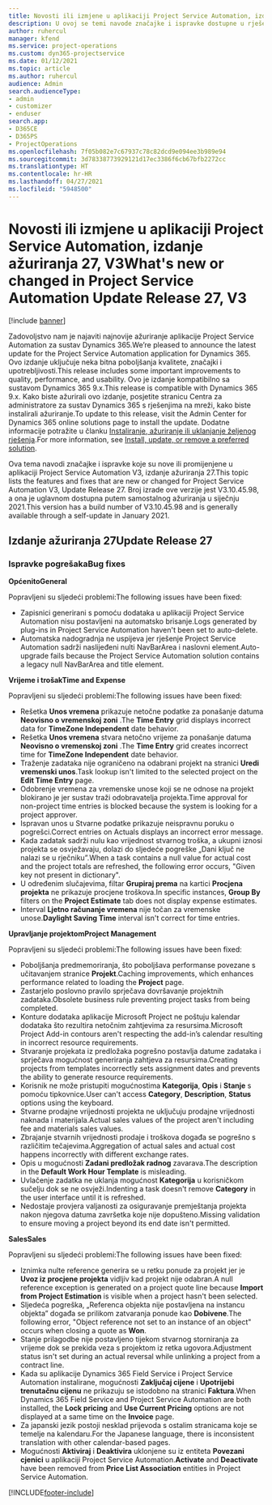 ```yaml
---
title: Novosti ili izmjene u aplikaciji Project Service Automation, izdanje ažuriranja 27, V3
description: U ovoj se temi navode značajke i ispravke dostupne u rješenju Project Service Automation, izdanje ažuriranja 27, V3.
author: ruhercul
manager: kfend
ms.service: project-operations
ms.custom: dyn365-projectservice
ms.date: 01/12/2021
ms.topic: article
ms.author: ruhercul
audience: Admin
search.audienceType:
- admin
- customizer
- enduser
search.app:
- D365CE
- D365PS
- ProjectOperations
ms.openlocfilehash: 7f05b082e7c67937c78c82dcd9e094ee3b989e94
ms.sourcegitcommit: 3d78338773929121d17ec3386f6cb67bfb2272cc
ms.translationtype: HT
ms.contentlocale: hr-HR
ms.lasthandoff: 04/27/2021
ms.locfileid: "5948500"
---
```

# <a name="whats-new-or-changed-in-project-service-automation-update-release-27-v3"></a><span data-ttu-id="92398-103">Novosti ili izmjene u aplikaciji Project Service Automation, izdanje ažuriranja 27, V3</span><span class="sxs-lookup"><span data-stu-id="92398-103">What's new or changed in Project Service Automation Update Release 27, V3</span></span>

[!include [banner](../includes/psa-now-project-operations.md)]

<span data-ttu-id="92398-104">Zadovoljstvo nam je najaviti najnovije ažuriranje aplikacije Project Service Automation za sustav Dynamics 365.</span><span class="sxs-lookup"><span data-stu-id="92398-104">We’re pleased to announce the latest update for the Project Service Automation application for Dynamics 365.</span></span> <span data-ttu-id="92398-105">Ovo izdanje uključuje neka bitna poboljšanja kvalitete, značajki i upotrebljivosti.</span><span class="sxs-lookup"><span data-stu-id="92398-105">This release includes some important improvements to quality, performance, and usability.</span></span> <span data-ttu-id="92398-106">Ovo je izdanje kompatibilno sa sustavom Dynamics 365 9.x.</span><span class="sxs-lookup"><span data-stu-id="92398-106">This release is compatible with Dynamics 365 9.x.</span></span> <span data-ttu-id="92398-107">Kako biste ažurirali ovo izdanje, posjetite stranicu Centra za administratore za sustav Dynamics 365 s rješenjima na mreži, kako biste instalirali ažuriranje.</span><span class="sxs-lookup"><span data-stu-id="92398-107">To update to this release, visit the Admin Center for Dynamics 365 online solutions page to install the update.</span></span> <span data-ttu-id="92398-108">Dodatne informacije potražite u članku [Instaliranje, ažuriranje ili uklanjanje željenog rješenja](/power-platform/admin/install-remove-preferred-solution).</span><span class="sxs-lookup"><span data-stu-id="92398-108">For more information, see [Install, update, or remove a preferred solution](/power-platform/admin/install-remove-preferred-solution).</span></span>

<span data-ttu-id="92398-109">Ova tema navodi značajke i ispravke koje su nove ili promijenjene u aplikaciji Project Service Automation V3, izdanje ažuriranja 27.</span><span class="sxs-lookup"><span data-stu-id="92398-109">This topic lists the features and fixes that are new or changed for Project Service Automation V3, Update Release 27.</span></span> <span data-ttu-id="92398-110">Broj izrade ove verzije jest V3.10.45.98, a ona je uglavnom dostupna putem samostalnog ažuriranja u siječnju 2021.</span><span class="sxs-lookup"><span data-stu-id="92398-110">This version has a build number of V3.10.45.98 and is generally available through a self-update in January 2021.</span></span>

## <a name="update-release-27"></a><span data-ttu-id="92398-111">Izdanje ažuriranja 27</span><span class="sxs-lookup"><span data-stu-id="92398-111">Update Release 27</span></span>

### <a name="bug-fixes"></a><span data-ttu-id="92398-112">Ispravke pogrešaka</span><span class="sxs-lookup"><span data-stu-id="92398-112">Bug fixes</span></span>

<span data-ttu-id="92398-113">**Općenito**</span><span class="sxs-lookup"><span data-stu-id="92398-113">**General**</span></span>

<span data-ttu-id="92398-114">Popravljeni su sljedeći problemi:</span><span class="sxs-lookup"><span data-stu-id="92398-114">The following issues have been fixed:</span></span>

- <span data-ttu-id="92398-115">Zapisnici generirani s pomoću dodataka u aplikaciji Project Service Automation nisu postavljeni na automatsko brisanje.</span><span class="sxs-lookup"><span data-stu-id="92398-115">Logs generated by plug-ins in Project Service Automation haven't been set to auto-delete.</span></span>
- <span data-ttu-id="92398-116">Automatska nadogradnja ne uspijeva jer rješenje Project Service Automation sadrži naslijeđeni nulti NavBarArea i naslovni element.</span><span class="sxs-lookup"><span data-stu-id="92398-116">Auto-upgrade fails because the Project Service Automation solution contains a legacy null NavBarArea and title element.</span></span>

<span data-ttu-id="92398-117">**Vrijeme i trošak**</span><span class="sxs-lookup"><span data-stu-id="92398-117">**Time and Expense**</span></span>

<span data-ttu-id="92398-118">Popravljeni su sljedeći problemi:</span><span class="sxs-lookup"><span data-stu-id="92398-118">The following issues have been fixed:</span></span>

- <span data-ttu-id="92398-119">Rešetka **Unos vremena** prikazuje netočne podatke za ponašanje datuma **Neovisno o vremenskoj zoni** .</span><span class="sxs-lookup"><span data-stu-id="92398-119">The **Time Entry** grid displays incorrect data for **TimeZone Independent** date behavior.</span></span>
- <span data-ttu-id="92398-120">Rešetka **Unos vremena** stvara netočno vrijeme za ponašanje datuma **Neovisno o vremenskoj zoni** .</span><span class="sxs-lookup"><span data-stu-id="92398-120">The **Time Entry** grid creates incorrect time for **TimeZone Independent** date behavior.</span></span>
- <span data-ttu-id="92398-121">Traženje zadataka nije ograničeno na odabrani projekt na stranici **Uredi vremenski unos**.</span><span class="sxs-lookup"><span data-stu-id="92398-121">Task lookup isn't limited to the selected project on the **Edit Time Entry** page.</span></span>
- <span data-ttu-id="92398-122">Odobrenje vremena za vremenske unose koji se ne odnose na projekt blokirano je jer sustav traži odobravatelja projekta.</span><span class="sxs-lookup"><span data-stu-id="92398-122">Time approval for non-project time entries is blocked because the system is looking for a project approver.</span></span>
- <span data-ttu-id="92398-123">Ispravan unos u Stvarne podatke prikazuje neispravnu poruku o pogrešci.</span><span class="sxs-lookup"><span data-stu-id="92398-123">Correct entries on Actuals displays an incorrect error message.</span></span>
- <span data-ttu-id="92398-124">Kada zadatak sadrži nulu kao vrijednost stvarnog troška, a ukupni iznosi projekta se osvježavaju, dolazi do sljedeće pogreške „Dani ključ ne nalazi se u rječniku”.</span><span class="sxs-lookup"><span data-stu-id="92398-124">When a task contains a null value for actual cost and the project totals are refreshed, the following error occurs, "Given key not present in dictionary".</span></span>
- <span data-ttu-id="92398-125">U određenim slučajevima, filtar **Grupiraj prema** na kartici **Procjena projekta** ne prikazuje procjene troškova.</span><span class="sxs-lookup"><span data-stu-id="92398-125">In specific instances, **Group By** filters on the **Project Estimate** tab does not display expense estimates.</span></span>
- <span data-ttu-id="92398-126">Interval **Ljetno računanje vremena** nije točan za vremenske unose.</span><span class="sxs-lookup"><span data-stu-id="92398-126">**Daylight Saving Time** interval isn't correct for time entries.</span></span>

<span data-ttu-id="92398-127">**Upravljanje projektom**</span><span class="sxs-lookup"><span data-stu-id="92398-127">**Project Management**</span></span>

<span data-ttu-id="92398-128">Popravljeni su sljedeći problemi:</span><span class="sxs-lookup"><span data-stu-id="92398-128">The following issues have been fixed:</span></span>

- <span data-ttu-id="92398-129">Poboljšanja predmemoriranja, što poboljšava performanse povezane s učitavanjem stranice **Projekt**.</span><span class="sxs-lookup"><span data-stu-id="92398-129">Caching improvements, which enhances performance related to loading the **Project** page.</span></span>
- <span data-ttu-id="92398-130">Zastarjelo poslovno pravilo sprječava dovršavanje projektnih zadataka.</span><span class="sxs-lookup"><span data-stu-id="92398-130">Obsolete business rule preventing project tasks from being completed.</span></span>
- <span data-ttu-id="92398-131">Konture dodataka aplikacije Microsoft Project ne poštuju kalendar dodataka što rezultira netočnim zahtjevima za resursima.</span><span class="sxs-lookup"><span data-stu-id="92398-131">Microsoft Project Add-in contours aren't respecting the add-in’s calendar resulting in incorrect resource requirements.</span></span>
- <span data-ttu-id="92398-132">Stvaranje projekata iz predložaka pogrešno postavlja datume zadataka i sprječava mogućnost generiranja zahtjeva za resursima.</span><span class="sxs-lookup"><span data-stu-id="92398-132">Creating projects from templates incorrectly sets assignment dates and prevents the ability to generate resource requirements.</span></span>
- <span data-ttu-id="92398-133">Korisnik ne može pristupiti mogućnostima **Kategorija**, **Opis** i **Stanje** s pomoću tipkovnice.</span><span class="sxs-lookup"><span data-stu-id="92398-133">User can't access **Category**, **Description**, **Status** options using the keyboard.</span></span>
- <span data-ttu-id="92398-134">Stvarne prodajne vrijednosti projekta ne uključuju prodajne vrijednosti naknada i materijala.</span><span class="sxs-lookup"><span data-stu-id="92398-134">Actual sales values of the project aren't including fee and materials sales values.</span></span>
- <span data-ttu-id="92398-135">Zbrajanje stvarnih vrijednosti prodaje i troškova događa se pogrešno s različitim tečajevima.</span><span class="sxs-lookup"><span data-stu-id="92398-135">Aggregation of actual sales and actual cost happens incorrectly with different exchange rates.</span></span>
- <span data-ttu-id="92398-136">Opis u mogućnosti **Zadani predložak radnog** zavarava.</span><span class="sxs-lookup"><span data-stu-id="92398-136">The description in the **Default Work Hour Template** is misleading.</span></span>
- <span data-ttu-id="92398-137">Uvlačenje zadatka ne uklanja mogućnost **Kategorija** u korisničkom sučelju dok se ne osvježi.</span><span class="sxs-lookup"><span data-stu-id="92398-137">Indenting a task doesn't remove **Category** in the user interface until it is refreshed.</span></span>
- <span data-ttu-id="92398-138">Nedostaje provjera valjanosti za osiguravanje premještanja projekta nakon njegova datuma završetka koje nije dopušteno.</span><span class="sxs-lookup"><span data-stu-id="92398-138">Missing validation to ensure moving a project beyond its end date isn't permitted.</span></span>

<span data-ttu-id="92398-139">**Sales**</span><span class="sxs-lookup"><span data-stu-id="92398-139">**Sales**</span></span>

<span data-ttu-id="92398-140">Popravljeni su sljedeći problemi:</span><span class="sxs-lookup"><span data-stu-id="92398-140">The following issues have been fixed:</span></span>

- <span data-ttu-id="92398-141">Iznimka nulte reference generira se u retku ponude za projekt jer je **Uvoz iz procjene projekta** vidljiv kad projekt nije odabran.</span><span class="sxs-lookup"><span data-stu-id="92398-141">A null reference exception is generated on a project quote line because **Import from Project Estimation** is visible when a project hasn't been selected.</span></span>
- <span data-ttu-id="92398-142">Sljedeća pogreška, „Referenca objekta nije postavljena na instancu objekta” događa se prilikom zatvaranja ponude kao **Dobivene**.</span><span class="sxs-lookup"><span data-stu-id="92398-142">The following error, "Object reference not set to an instance of an object" occurs when closing a quote as **Won**.</span></span>
- <span data-ttu-id="92398-143">Stanje prilagodbe nije postavljeno tijekom stvarnog storniranja za vrijeme dok se prekida veza s projektom iz retka ugovora.</span><span class="sxs-lookup"><span data-stu-id="92398-143">Adjustment status isn't set during an actual reversal while unlinking a project from a contract line.</span></span>
- <span data-ttu-id="92398-144">Kada su aplikacije Dynamics 365 Field Service i Project Service Automation instalirane, mogućnosti **Zaključaj cijene** i **Upotrijebi trenutačnu cijenu** ne prikazuju se istodobno na stranici **Faktura**.</span><span class="sxs-lookup"><span data-stu-id="92398-144">When Dynamics 365 Field Service and Project Service Automation are both installed, the **Lock pricing** and **Use Current Pricing** options are not displayed at a same time on the **Invoice** page.</span></span>
- <span data-ttu-id="92398-145">Za japanski jezik postoji nesklad prijevoda s ostalim stranicama koje se temelje na kalendaru.</span><span class="sxs-lookup"><span data-stu-id="92398-145">For the Japanese language, there is inconsistent translation with other calendar-based pages.</span></span>
- <span data-ttu-id="92398-146">Mogućnosti **Aktiviraj** i **Deaktivira** uklonjene su iz entiteta **Povezani cjenici** u aplikaciji Project Service Automation.</span><span class="sxs-lookup"><span data-stu-id="92398-146">**Activate** and **Deactivate** have been removed from **Price List Association** entities in Project Service Automation.</span></span>


[!INCLUDE[footer-include](../includes/footer-banner.md)]